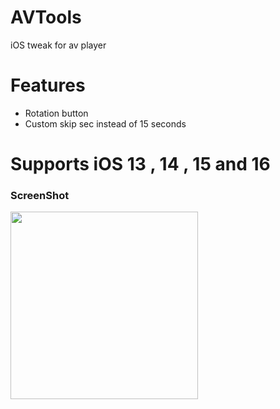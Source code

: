 # AVTools
iOS tweak for av player 

# Features
- Rotation button
- Custom skip sec instead of 15 seconds

# Supports iOS 13 , 14 , 15 and 16

### ScreenShot

<img src="https://crazy90.com/Crazy/Files/IMG_9B682CFAF096-1.jpeg" width="300"/> 
